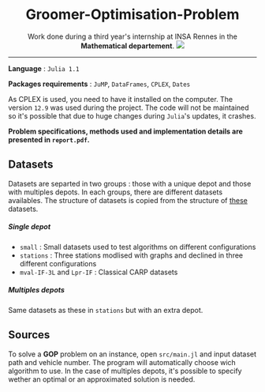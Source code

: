 <h1 align="center">Groomer-Optimisation-Problem</h1>
<p align="center">
Work done during a third year's internship at INSA Rennes in the <strong>Mathematical departement</strong>.
<img src="https://upload.wikimedia.org/wikipedia/commons/1/1a/Insa-rennes-logo.svg">
</p>

---

**Language** : `Julia 1.1`

**Packages requirements** : `JuMP`, `DataFrames`, `CPLEX`, `Dates`

As CPLEX is used, you need to have it installed on the computer. The version `12.9` was used during the project. The code will not be maintained so it's possible that due to huge changes during `Julia`'s updates, it crashes.

**Problem specifications, methods used and implementation details are presented in `report.pdf`.**

## Datasets
Datasets are separted in two groups : those with a unique depot and those with multiples depots. In each groups, there are different datasets availables. The structure of datasets is copied from the structure of [these](https://www.sciencedirect.com/science/article/pii/S2352340916304358 "Take a look !") datasets.
##### Single depot
- `small` : Small datasets used to test algorithms on different configurations
- `stations` : Three stations modlised with graphs and declined in three different configurations
- `mval-IF-3L` and `Lpr-IF` : Classical CARP datasets
##### Multiples depots
Same datasets as these in `stations` but with an extra depot.

## Sources
To solve a **GOP** problem on an instance, open `src/main.jl` and input dataset path and vehicle number. The program will automatically choose wich algorithm to use. In the case of multiples depots, it's possible to specify wether an optimal or an approximated solution is needed.
